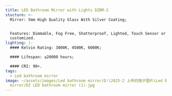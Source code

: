 ```yaml
---
title: LED Bathroom Mirror with Lights DZBM-2
stucture: >-
  Mirror: 5mm High Quality Glass With Silver Coating;


  Features: Dimmable, Fog Free, Shatterproof, Lighted, Touch Sensor or
  customized.
lighting: |-
  #### Kelvin Rating: 3000K, 4500K, 6000K;

  #### Lifespan: ≥20000 hours;

  #### CRI: 90+.
tags:
  - Led bathroom mirror
image: ~/assets/images/Led bathroom mirror/D:\2025-2 上传的镜子图片\Led bathroom
  mirror/DZ LED bathroom mirror (1).jpg
---
```

